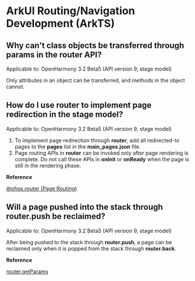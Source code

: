# ArkUI Routing/Navigation Development (ArkTS)

## Why can't class objects be transferred through params in the router API?

Applicable to: OpenHarmony 3.2 Beta5 (API version 9, stage model)

Only attributes in an object can be transferred, and methods in the object cannot.

## How do I use router to implement page redirection in the stage model?

Applicable to: OpenHarmony 3.2 Beta5 (API version 9, stage model)

1.  To implement page redirection through **router**, add all redirected-to pages to the **pages** list in the **main\_pages.json** file.
2.  Page routing APIs in **router** can be invoked only after page rendering is complete. Do not call these APIs in **onInit** or **onReady** when the page is still in the rendering phase.

**Reference**

[@ohos.router (Page Routing)](../reference/apis/js-apis-router.md)

## Will a page pushed into the stack through router.push be reclaimed?

Applicable to: OpenHarmony 3.2 Beta5 (API version 9, stage model)

After being pushed to the stack through **router.push**, a page can be reclaimed only when it is popped from the stack through **router.back**.

**Reference**

[router.getParams](../reference/apis/js-apis-router.md#routergetparams)